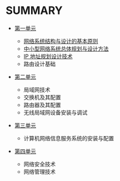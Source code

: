 # SUMMARY

* [第一单元](unit1/README.md)
    * [网络系统结构与设计的基本原则](unit1/chapter1.md)
    * [中小型网络系统总体规划与设计方法](unit1/chapter2.md)
    * [IP 地址规划设计技术](unit1/chapter3.md)
    * 路由设计基础

* [第二单元](unit2/README.md)
    * 局域网技术
    * 交换机及其配置
    * 路由器及其配置
    * 无线局域网设备安装与调试

* [第三单元](unit3/README.md)
    * 计算机网络信息服务系统的安装与配置

* [第四单元](unit4/README.md)
    * 网络安全技术
    * 网络管理技术